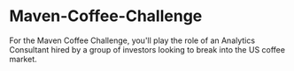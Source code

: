 # Maven-Coffee-Challenge
 For the Maven Coffee Challenge, you'll play the role of an Analytics Consultant hired by a group of investors looking to break into the US coffee market.
